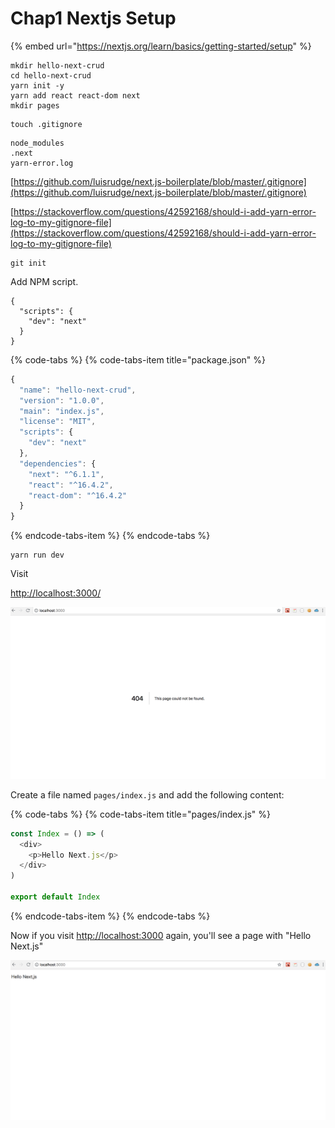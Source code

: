 # Chap1 Nextjs Setup

{% embed url="https://nextjs.org/learn/basics/getting-started/setup" %}



```text
mkdir hello-next-crud
cd hello-next-crud
yarn init -y
yarn add react react-dom next
mkdir pages
```



```text
touch .gitignore
```



```text
node_modules
.next
yarn-error.log
```



[https://github.com/luisrudge/next.js-boilerplate/blob/master/.gitignore](https://github.com/luisrudge/next.js-boilerplate/blob/master/.gitignore)

[https://stackoverflow.com/questions/42592168/should-i-add-yarn-error-log-to-my-gitignore-file](https://stackoverflow.com/questions/42592168/should-i-add-yarn-error-log-to-my-gitignore-file)



```text
git init
```



Add NPM script.

```text
{
  "scripts": {
    "dev": "next"
  }
}
```



{% code-tabs %}
{% code-tabs-item title="package.json" %}
```javascript
{
  "name": "hello-next-crud",
  "version": "1.0.0",
  "main": "index.js",
  "license": "MIT",
  "scripts": {
    "dev": "next"
  },
  "dependencies": {
    "next": "^6.1.1",
    "react": "^16.4.2",
    "react-dom": "^16.4.2"
  }
}
```
{% endcode-tabs-item %}
{% endcode-tabs %}



```text
yarn run dev
```



Visit

[http://localhost:3000/](http://localhost:3000/)



![](.gitbook/assets/sukurnshotto-2018-08-16-90233.png)



Create a file named `pages/index.js` and add the following content:  


{% code-tabs %}
{% code-tabs-item title="pages/index.js" %}
```javascript
const Index = () => (
  <div>
    <p>Hello Next.js</p>
  </div>
)

export default Index
```
{% endcode-tabs-item %}
{% endcode-tabs %}



Now if you visit [http://localhost:3000](http://localhost:3000/) again, you'll see a page with "Hello Next.js"  


![](.gitbook/assets/sukurnshotto-2018-08-16-90412.png)







